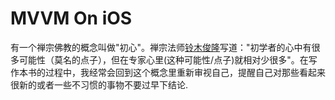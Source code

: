 # MVVM On iOS

有一个禅宗佛教的概念叫做"初心"。禅宗法师[铃木俊隆](http://baike.baidu.com/link?url=TLIi5l8x9oMLt-baIJo2-yzKnjjixIK6QlEPHvXfQPpH4Gyn-KGqhUReIv0TbikIygacpGmWj8GTBw2A9JfRa_)写道："初学者的心中有很多可能性（莫名的点子），但在专家心里(这种可能性/点子)就相对少很多"。在写作本书的过程中，我经常会回到这个概念里重新审视自己，提醒自己对那些看起来很新的或者一些不习惯的事物不要过早下结论.